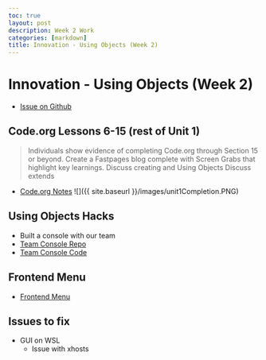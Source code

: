 ```yaml
---
toc: true
layout: post
description: Week 2 Work
categories: [markdown]
title: Innovation - Using Objects (Week 2)
---
```

# Innovation - Using Objects (Week 2)
- [Issue on Github]() 

## Code.org Lessons 6-15 (rest of Unit 1)
> Individuals show evidence of completing Code.org through Section 15 or beyond. Create a Fastpages blog complete with Screen Grabs that highlight key learnings.
> Discuss creating and Using Objects
> Discuss extends
- [Code.org Notes](https://mann223.github.io/fastpages/jupyter/2022/08/28/codeorgNotes-copy.html)
![]({{ site.baseurl }}/images/unit1Completion.PNG)

## Using Objects Hacks
- Built a console with our team 
- [Team Console Repo](https://github.com/MAnn223/teamConsole)
- [Team Console Code]()

## Frontend Menu 
- [Frontend Menu](https://mann223.github.io/fastpages/menu/frontend)
## Issues to fix
- GUI on WSL
    - Issue with xhosts